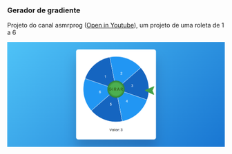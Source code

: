 ### Gerador de gradiente
Projeto do canal asmrprog ([Open in Youtube](https://youtu.be/zUOunkcZcjI)),  um projeto de uma roleta de 1 a 6

![screenshot](foto.png)
